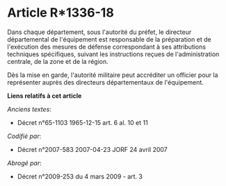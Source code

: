 # Article R*1336-18

Dans chaque département, sous l'autorité du préfet, le directeur départemental de l'équipement est responsable de la
préparation et de l'exécution des mesures de défense correspondant à ses attributions techniques spécifiques, suivant les
instructions reçues de l'administration centrale, de la zone et de la région.

Dès la mise en garde, l'autorité militaire peut accréditer un officier pour la représenter auprès des directeurs
départementaux de l'équipement.

**Liens relatifs à cet article**

_Anciens textes_:

  - Décret n°65-1103 1965-12-15 art. 6 al. 10 et 11

_Codifié par_:

  - Décret n°2007-583 2007-04-23 JORF 24 avril 2007

_Abrogé par_:

  - Décret n°2009-253 du 4 mars 2009 - art. 3
